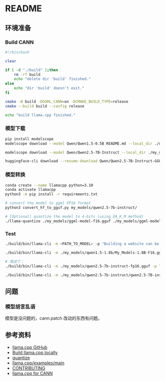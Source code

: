 # README

## 环境准备

### Build CANN

```bash
#!/bin/bash

clear

if [ -d "./build" ];then
    rm -rf build
    echo "delete dir 'build' finished."
else
    echo "dir 'build' doesn't exit."
fi

cmake -B build -DGGML_CANN=on -DCMAKE_BUILD_TYPE=release
cmake --build build --config release

echo "build llama.cpp finished."
```

### 模型下载

```bash
pip install modelscope
modelscope download --model Qwen/Qwen1.5-0.5B README.md --local_dir ./dir

modelscope download --model Qwen/Qwen2.5-7B-Instruct --local_dir ./my_models/qwen2.5-7b-instruct

huggingface-cli download --resume-download Qwen/Qwen2.5-7B-Instruct-GGUF --local-dir ./my_models/qwen2.5-7b-instruct-gguf
```

### 模型转换

```bash
conda create --name llamacpp python=3.10
conda activate llamacpp
python3 -m pip install -r requirements.txt

# convert the model to ggml FP16 format
python3 convert_hf_to_gguf.py my_models/qwen2.5-7b-instruct/

# [Optional] quantize the model to 4-bits (using Q4_K_M method)
./llama-quantize ./my_models/ggml-model-f16.gguf ./my_models/ggml-model-Q4_K_M.gguf Q4_K_M
```

### Test

```bash
./build/bin/llama-cli -m <PATH_TO_MODEL> -p "Building a website can be done in 10 steps:" -ngl 32

./build/bin/llama-cli -m ./my_models/qwen1.5-1.8b/My_Models-1.8B-F16.gguf -p "程序员天天加班，怎么保持健康的身体:" -ngl 32

# 用这个：
./build/bin/llama-cli -m ./my_models/qwen2.5-7b-instruct-fp16.gguf -p "作为中国人怎么学习英语:" -ngl 32

./build/bin/llama-cli -m ./my_models/qwen2.5-7b-instruct/qwen2.5-7B-instruct-F16.gguf -p "Building a website can be done in 10 steps:" -ngl 32
```

## 问题

### 模型胡言乱语

模型是没问题的，cann.patch 改动的东西有问题。

## 参考资料

- [llama.cpp GitHub](https://github.com/ggerganov/llama.cpp)
- [Build llama.cpp locally](https://github.com/shen-shanshan/llama.cpp/blob/master/docs/build.md)
- [quantize](https://github.com/shen-shanshan/llama.cpp/blob/master/examples/quantize/README.md)
- [llama.cpp/examples/main](https://github.com/shen-shanshan/llama.cpp/blob/master/examples/main/README.md)
- [CONTRIBUTING](https://github.com/shen-shanshan/llama.cpp/blob/master/CONTRIBUTING.md)
- [llama.cpp for CANN](https://github.com/shen-shanshan/llama.cpp/blob/master/docs/backend/CANN.md)
